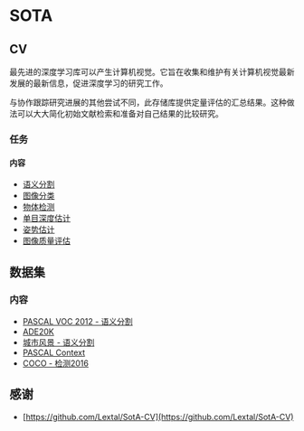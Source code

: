 # SOTA

## CV 

最先进的深度学习库可以产生计算机视觉。它旨在收集和维护有关计算机视觉最新发展的最新信息，促进深度学习的研究工作。

与协作跟踪研究进展的其他尝试不同，此存储库提供定量评估的汇总结果。这种做法可以大大简化初始文献检索和准备对自己结果的比较研究。

### 任务

#### 内容

- [语义分割](semantic_segmentation.md)
- [图像分类](image_classification.md)
- [物体检测](object_detection.md)
- [单目深度估计](depth_estimation.md)
- [姿势估计](pose_estimation.md)
- [图像质量评估](image_quality_assessment.md)

## 数据集

### 内容

- [PASCAL VOC 2012 - 语义分割](datasets/pascal_voc_2012_segmentation.md)
- [ADE20K](datasets/ade20k.md)
- [城市风景 - 语义分割](datasets/cityscapes_semantic.md)
- [PASCAL Context](datasets/pascal_context.md)
- [COCO - 检测2016](datasets/coco_detection.md)

## 感谢

- [https://github.com/Lextal/SotA-CV](https://github.com/Lextal/SotA-CV)